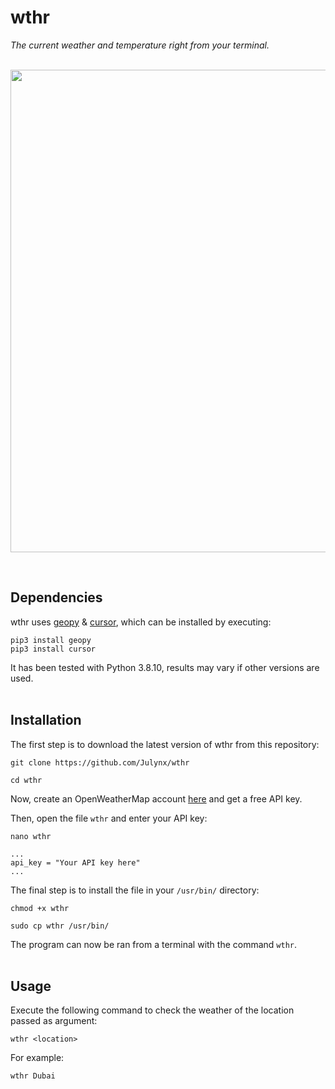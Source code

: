 # wthr
*The current weather and temperature right from your terminal.*
<br><br>

<p align="center">  
  <img width="772" src="https://i.imgur.com/sICDUAw.png">
</p>
<br>

## Dependencies
wthr uses [geopy](https://pypi.org/project/geopy/) & [cursor](https://pypi.org/project/cursor/), which can be installed by executing:
```
pip3 install geopy
pip3 install cursor
```
It has been tested with Python 3.8.10, results may vary if other versions are used.
<br><br>

## Installation
The first step is to download the latest version of wthr from this repository:
```
git clone https://github.com/Julynx/wthr
```
```
cd wthr
```
Now, create an OpenWeatherMap account [here](https://home.openweathermap.org/users/sign_up) and get a free API key.

Then, open the file `wthr` and enter your API key:

```
nano wthr
```
```
...
api_key = "Your API key here"
...
```
The final step is to install the file in your `/usr/bin/` directory:
```
chmod +x wthr
```
```
sudo cp wthr /usr/bin/
```
The program can now be ran from a terminal with the command `wthr`.
<br><br>

## Usage
Execute the following command to check the weather of the location passed as argument: 
```
wthr <location>
```
For example:
```
wthr Dubai
```

